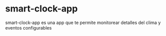 # smart-clock-app
smart-clock-app es una app que te permite monitorear detalles del clima y eventos configurables
